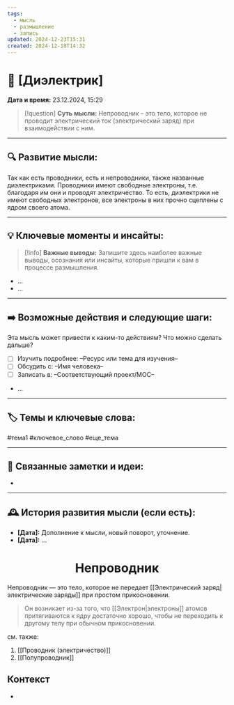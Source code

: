 ```yaml
---
tags:
  - мысль
  - размышление
  - запись
updated: 2024-12-23T15:31
created: 2024-12-18T14:32
---
```


# 💭  [Диэлектрик]

**Дата и время:** 23.12.2024, 15:29

> [!question] **Суть мысли:**
> Непроводник – это тело, которое не проводит электрический ток (электрический заряд) при взаимодействии с ним.

---

## 🔍 Развитие мысли:

Так как есть проводники, есть и непроводники, также названные диэлектриками.
Проводники имеют свободные электроны, т.е. благодаря им они и проводят электричество.
То есть, диэлектрики не имеют свободных электронов, все электроны в них прочно сцеплены с ядром своего атома.

---

## 💡 Ключевые моменты и инсайты:

> [!info] **Важные выводы:**
> Запишите здесь наиболее важные выводы, осознания или инсайты, которые пришли к вам в процессе размышления.

- ...
- ...

---

## ➡️ Возможные действия и следующие шаги:

Эта мысль может привести к каким-то действиям? Что можно сделать дальше?

- [ ] Изучить подробнее: –Ресурс или тема для изучения–
- [ ] Обсудить с: –Имя человека–
- [ ] Записать в: –Соответствующий проект/MOC–
- ...

---

## 🏷️ Темы и ключевые слова:

#тема1 #ключевое_слово #еще_тема

---

## 🔄 Связанные заметки и идеи:

- 

---

## 🕰️ История развития мысли (если есть):

* **[Дата]:**  Дополнение к мысли, новый поворот, уточнение.
* **[Дата]:**  ...

<center> <h1> <b> Непроводник </b> </h1> </center>

 Непроводник — это тело, которое не передает [[Электрический заряд|электрические заряды]] при простом прикосновении.

>Он возникает из-за того, что [[Электрон|электроны]] атомов притягиваются к ядру достаточно хорошо, чтобы не переходить к другому телу при обычном прикосновении.

см. также:
1. [[Проводник (электричество)]]
2. [[Полупроводник]]

## Контекст
- 


